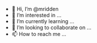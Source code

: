 - 👋 Hi, I’m @mridden
- 👀 I’m interested in ...
- 🌱 I’m currently learning ...
- 💞️ I’m looking to collaborate on ...
- 📫 How to reach me ...

<!---
mridden/mridden is a ✨ special ✨ repository because its `README.md` (this file) appears on your GitHub profile.
You can click the Preview link to take a look at your changes.
--->
